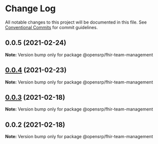 # Change Log

All notable changes to this project will be documented in this file.
See [Conventional Commits](https://conventionalcommits.org) for commit guidelines.

## 0.0.5 (2021-02-24)

**Note:** Version bump only for package @opensrp/fhir-team-management

## [0.0.4](https://github.com/OpenSRP/web/compare/@opensrp/fhir-team-management@0.0.3...@opensrp/fhir-team-management@0.0.4) (2021-02-23)

**Note:** Version bump only for package @opensrp/fhir-team-management

## [0.0.3](https://github.com/OpenSRP/web/compare/@opensrp/fhir-team-management@0.0.2...@opensrp/fhir-team-management@0.0.3) (2021-02-18)

**Note:** Version bump only for package @opensrp/fhir-team-management

## 0.0.2 (2021-02-18)

**Note:** Version bump only for package @opensrp/fhir-team-management
